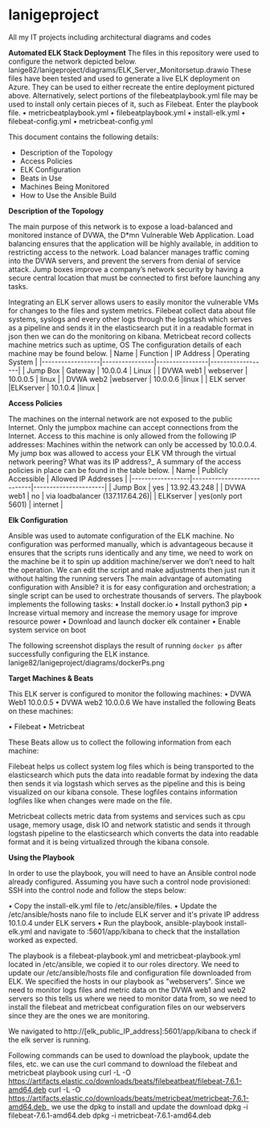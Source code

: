 # lanigeproject
All my IT projects including architectural diagrams and codes

**Automated ELK Stack Deployment**
The files in this repository were used to configure the network depicted below.
lanige82/lanigeproject/diagrams/ELK_Server_Monitorsetup.drawio
These files have been tested and used to generate a live ELK deployment on Azure. They can be used to either recreate the entire deployment pictured above. Alternatively, select portions of the filebeatplaybook.yml file may be used to install only certain pieces of it, such as Filebeat.
 Enter the playbook file.
•	metricbeatplaybook.yml
•	filebeatplaybook.yml
•	install-elk.yml
•	filebeat-config.yml
•	metricbeat-config.yml

This document contains the following details:
- Description of the Topology
- Access Policies
- ELK Configuration
 - Beats in Use
 - Machines Being Monitored
- How to Use the Ansible Build

**Description of the Topology**

The main purpose of this network is to expose a load-balanced and monitored instance of DVWA, the D*mn Vulnerable Web Application.
Load balancing ensures that the application will be highly available, in addition to restricting access to the network.
Load balancer manages traffic coming into the DVWA servers, and prevent the servers from denial of service attack. 
Jump boxes improve a company’s network security by having a secure central location that must be connected to first before launching any tasks.

Integrating an ELK server allows users to easily monitor the vulnerable VMs for changes to the files and system metrics.
Filebeat collect data about file systems, syslogs and every other logs through the logstash which serves as a pipeline and sends it in the elasticsearch put it in a readable format in json then we can do the monitoring on kibana.
Metricbeat record collects machine metrics such as uptime, OS
The configuration details of each machine may be found below.
| Name            | Function      | IP Address | Operating System |
|------------------|----------------|----------------|------------------|
| Jump Box       | Gateway    | 10.0.0.4      | Linux             |
| DVWA web1 | webserver  |  10.0.0.5     | linux             |
| DVWA web2 |webserver   | 10.0.0.6      |linux             |
| ELK server     |ELKserver    |  10.1.0.4     |linux             |

**Access Policies**

The machines on the internal network are not exposed to the public Internet.
Only the jumpbox machine can accept connections from the Internet. Access to this machine is only allowed from the following IP addresses:
<my-home-public-IP>
Machines within the network can only be accessed by 10.0.0.4.
My jump box was allowed to access your ELK VM through the virtual network peering? What was its IP address?_
A summary of the access policies in place can be found in the table below.
| Name             | Publicly Accessible   | Allowed IP Addresses |
|------------------|----------------------------|----------------------|
| Jump Box      | yes                               | 13.92.43.248  |
| DVWA web1 | no                                | via loadbalancer (137.117.64.26)|
| ELKserver     | yes(only port 5601)  | internet   			 |




**Elk Configuration**

Ansible was used to automate configuration of the ELK machine. No configuration was performed manually, which is advantageous because it ensures that the scripts runs identically and any time, we need to work on the machine be it to spin up addition machine/server we don’t need to halt the operation. We can edit the script and make adjustments then just run it without halting the running servers
The main advantage of automating configuration with Ansible? it is for easy configuration and orchestration; a single script can be used to orchestrate thousands of servers.
The playbook implements the following tasks:
•	Install docker.io
•	Install python3 pip
•	Increase virtual memory and increase the memory usage for improve resource power
•	Download and launch docker elk container
•	Enable system service on boot

The following screenshot displays the result of running `docker ps` after successfully configuring the ELK instance.
lanige82/lanigeproject/diagrams/dockerPs.png

**Target Machines & Beats**

This ELK server is configured to monitor the following machines:
•	DVWA Web1 10.0.0.5
•	DVWA web2 10.0.0.6
We have installed the following Beats on these machines:

•	Filebeat
•	Metricbeat

These Beats allow us to collect the following information from each machine:

Filebeat helps us collect system log files which is being transported to the elasticsearch which puts the data into readable format by indexing the data then sends it via logstash which serves as the pipeline and this is being visualized on our kibana console. These logfiles contains information logfiles like when changes were made on the file.

Metricbeat collects metric data from systems and services such as cpu usage, memory usage, disk IO and network statistic and sends it through logstash pipeline to the elasticsearch which converts the data into readable format and it is being virtualized through the kibana console.

**Using the Playbook**

In order to use the playbook, you will need to have an Ansible control node already configured. Assuming you have such a control node provisioned:
SSH into the control node and follow the steps below:

•	Copy the install-elk.yml file to /etc/ansible/files.
•	Update the /etc/ansible/hosts nano file to include ELK server and it's private IP address 10.1.0.4 under ELK servers
•	Run the playbook, ansible-playbook install-elk.yml and navigate to <my home IP>:5601/app/kibana to check that the installation worked as expected.

The playbook is a filebeat-playbook.yml and metricbeat-playbook.yml located in /etc/ansible, we copied it to our roles directory.
We need to update our /etc/ansible/hosts file and configuration file downloaded from ELK. 
We specified the hosts in our playbook as "webservers".  Since we need to monitor logs files and metric data on the DVWA web1 and web2 servers so this tells us where we need to monitor data from, so we need to install the filebeat and metricbeat configuration files on our webservers since they are the ones we are monitoring. 

We navigated to http://[elk_public_IP_address]:5601/app/kibana to check if the elk server is running.

Following  commands can be used to download the playbook, update the files, etc.
we can use the curl command to download the filebeat and metricbeat playbook using 
curl -L -O https://artifacts.elastic.co/downloads/beats/filebeatbeat/filebeat-7.6.1-amd64.deb
curl -L -O https://artifacts.elastic.co/downloads/beats/metricbeat/metricbeat-7.6.1-amd64.deb_
we use the dpkg to install and update the download
 dpkg -i filebeat-7.6.1-amd64.deb
 dpkg -i metricbeat-7.6.1-amd64.deb
